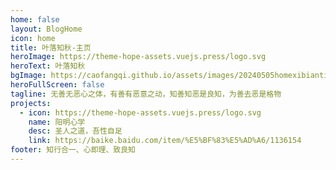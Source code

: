 ```yaml
---
home: false
layout: BlogHome
icon: home
title: 叶落知秋-主页
heroImage: https://theme-hope-assets.vuejs.press/logo.svg
heroText: 叶落知秋
bgImage: https://caofangqi.github.io/assets/images/20240505homexibiantianye.jpg
heroFullScreen: false
tagline: 无善无恶心之体，有善有恶意之动，知善知恶是良知，为善去恶是格物
projects:
  - icon: https://theme-hope-assets.vuejs.press/logo.svg
    name: 阳明心学
    desc: 圣人之道，吾性自足
    link: https://baike.baidu.com/item/%E5%BF%83%E5%AD%A6/1136154
footer: 知行合一、心即理、致良知
---
```


